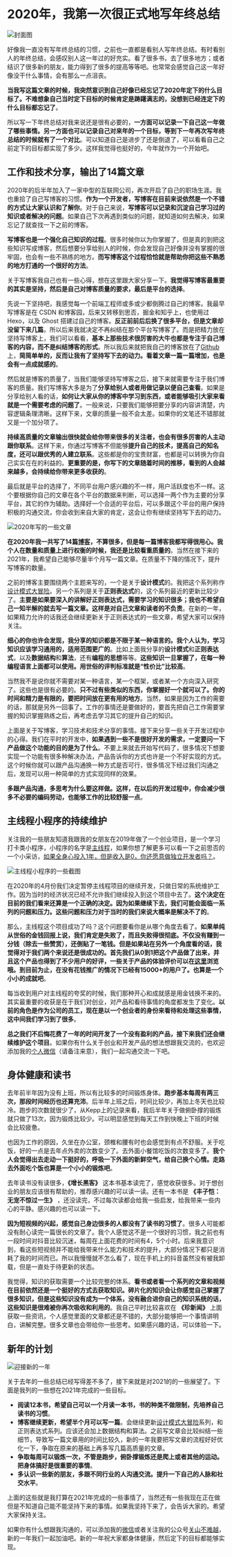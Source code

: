 # 2020年，我第一次很正式地写年终总结

![封面图](./images/cover.png)

好像我一直没有写年终总结的习惯，之前也一直都是看别人写年终总结。有时看别人的年终总结，会感叹别人这一年过的好充实。看了很多书，去了很多地方；或者结识了很多新的朋友，能力得到了很多的提高等等吧。也常常会感觉自己这一年好像没干什么事情，会有那么一点沮丧。

**当我写这篇文章的时候，我突然意识到自己好像已经忘记了2020年定下的什么目标了。不难想象自己当时定下目标的时候肯定是踌躇满志的，没想到已经连定下的什么目标都忘记了**。

所以写一下年终总结对我来说还是很有必要的，**一方面可以记录一下自己这一年做了哪些事情。另一方面也可以记录自己对来年的一个目标，等到下一年再次写年终总结的时候就有了一个对比**。可以知道自己是进步了还是倒退了，可以看看自己之前定下的目标都实现了多少。这样我觉得也挺好的，今年就作为一个开始吧。

## 工作和技术分享，输出了14篇文章

2020年的后半年加入了一家中型的互联网公司，再次开启了自己的职场生涯。我也重拾了自己写博客的习惯。**作为一个开发者，写博客在目前来说依然是一个不错的方式让大家认识和了解你**。对于自己来说，**写博客可以记录和沉淀自己学习过的知识或者解决的问题**。如果自己下次再遇到类似的问题，就知道如何去解决，如果忘记了就查找一下之前的博客。

**写博客也是一个强化自己知识的过程**。很多时候你以为你掌握了，但是真的到把这些知识写成博客，然后想要分享给别人的时候，你会发现自己好像并没有掌握的很牢固，也会有一些不熟练的地方。**而写博客这个过程恰恰就是帮助你把这些不熟悉的地方打通的一个很好的方法**。

关于写博客我自己也有一些心得，想在这里跟大家分享一下。**我觉得写博客最重要的其实是坚持，然后是自己对博客质量的要求，最后是平台的选择**。

先说一下坚持吧，我感觉每一个前端工程师或多或少都倒腾过自己的博客。我最早写博客是在 CSDN 和博客园，后来又转移到思否，掘金和知乎上，也使用过 Hexo，以及 Ghost 搭建过自己的博客。**反正前前后后换了很多平台，但是文章却没留下来几篇**。所以后来我就决定不再纠结在那个平台写博客了。而是把精力放在坚持写博客上，我们可以看看，**基本上那些技术很厉害的大牛也都是专注于自己博客的内容，而不是纠结博客的形式**。所以我后来就把我自己的博客放在了[Github](https://github.com/dreamapplehappy/blog)上，**简简单单的，反而让我有了坚持写下去的动力。看着文章一篇一篇增加，也是会有一点成就感的**。

然后就是博客的质量了，当我们能够坚持写博客之后，接下来就需要专注于我们博客的质量。我们写博客大多是为了**分享给别人或者用做记录以便自己查看**。如果是分享给别人看的话，**如何让大家从你的博客中学习到东西，或者能够吸引大家来看就是一个需要考虑的问题了**。一般来说，只要我们能够把要分享的内容讲清楚，内容逻辑条理清晰。这样下来，文章的质量一般不会太差。如果你的文笔还不错那就又是一个加分项了。

**持续高质量的文章输出很快就会给你带来很多的关注者，也会有很多厉害的人主动跟你联系**。这样下来，你通过写博客不但能够**提升自己的技术，提高自己的知名度，还可以跟优秀的人建立联系**。这些都是你的宝贵财富，也都是可以转换为你自己实实在在的利益的。**更重要的是，你写下的文章随着时间的推移，看到的人会越来越多，会持续给你带来更多收获的**。

最后就是平台的选择了，不同平台用户感兴趣的不一样，用户活跃度也不一样。这个要根据你自己的文章在各个平台的数据来判断，可以选择一两个作为主要的分享平台，其它的作为辅助。选择好一个合适的平台后，可以多跟这个平台的用户保持积极的沟通交流，你会收到来自大家的肯定，这会让你有继续坚持写下去的动力。

![2020年写的一些文章](./images/1.png)

**在2020年我一共写了14篇[博客](https://github.com/dreamapplehappy/blog)，不算很多，但是每一篇博客我都写得很用心。我个人在数量和质量上进行权衡的时候，我还是比较看重质量的**。当然在接下来的2021年，我希望自己能够尽量半个月写一篇文章。在质量不下降的情况下，提升写博客的数量。

之前的博客主要围绕两个主题来写的，一个是关于**设计模式**的。我把这个系列称作[设计模式大冒险](https://mp.weixin.qq.com/mp/appmsgalbum?__biz=MzAwMDIzODY5MA==&action=getalbum&album_id=1557269952766771201&scene=173&subscene=0&sessionid=1610180505&enterid=1610180521&from_msgid=2247484071&from_itemidx=1&count=3#wechat_redirect)。另一个系列是关于**正则表达式**的，这个系列最近的更新比较少了。**主要是如果要深入的讲解好正则表达式，需要学习的知识很多；我也不希望自己一知半解的就去写一篇文章。这样是对自己文章和读者的不负责**。在新的一年，如果精力允许的话我还会继续更新关于正则表达式的一些文章，希望大家可以保持关注。

**细心的你也许会发现，我分享的知识都是不限于某一种语言的。我个人认为，学习知识应该学习通用的，适用范围更广的**。比如上面我分享的**设计模式**和**正则表达式**，以及**数据结构**和**算法**，还有**编程的思想**等等。**这些知识一旦掌握了，在每一种编程语言上面都可以使用。用世俗的评判标准就是“性价比”比较高**。

当然我不是说你就不需要对某一种语言，某一个框架，或者某一个方向深入研究了。这些也是很有必要的。**只不过有些类似的东西，你掌握好一个就可以了。你的时间和精力是有限的，要把时间放在更有用的地方**。当然，如果是因为工作的需要的话，那就是另外一回事了。工作的事情还是要做好的，要首先把自己工作需要掌握的知识掌握熟练之后，再考虑去学习其它的提升自己的知识。


上面是关于写博客，学习技术和技术分享的事情。接下来分享一些关于开发过程中的心得。我们在平时的开发中，**如果遇到一些不是很好开发的需求，一定要问一下产品做这个功能的目的是为了什么**。不要上来就去开始写代码了，很多情况下想要实现一个功能有很多种解决办法，产品告诉你的方式也许是一个不好实现的方式。这个时候你就可以跟产品沟通换一种方式是否可行，很多情况下经过我们沟通之后，发现可以用一种简单的方式实现同样的效果。

**多跟产品沟通，多思考为什么要这样做。这样，在以后的开发过程中，你会减少很多不必要的编码劳动，也能够工作的比较舒服一点**。

## 主线程小程序的持续维护

关注我的一些朋友知道我跟我的女朋友在2019年做了一个创业项目，是一个学习打卡类小程序，小程序的名字是[主线程](https://image-static.segmentfault.com/574/622/574622162-5fdb29846af78)，如果你想了解更多可以看一下之前思否的一个小采访，[如果全身心投入1年，但是收入是0，你还愿意做独立开发者吗？](https://segmentfault.com/a/1190000038515517)。

![主线程小程序的一些截图](./images/2.png)

在2020年的4月份我们决定暂停主线程项目的继续开发，只做日常的系统维护工作。因为当时的经济状况已经不允许我们继续投入到这个项目中去了。**这个决定在目前的我们看来还算是一个正确的决定。因为如果继续下去，我们可能会面临一系列的问题和压力。这些问题和压力对于当时的我们来说大概率是解决不了的**。

那么，主线程这个项目成功了吗？这个问题要看你是从哪个角度去看了。**如果单纯从世俗的金钱回报上说，我们肯定是失败了，而且失败得很彻底。不仅没有赚到一分钱（除去一些赞赏），还倒贴了一笔钱。但是如果站在另外一个角度看的话，我觉得对于我们两个来说还是很成功的。首先我们从0到1把这个产品做了出来，并且这个产品也得到了不少用户的好评，一些关于产品的体验评价可以在[这里](https://www.v2ex.com/t/629464)浏览哦。到目前为止，在没有花钱推广的情况下已经有15000+的用户了。也算是一个小小的成就吧**。

每当收到用户对主线程的夸奖的时候，我们那种开心和成就感是用金钱换不来的。其实最重要的收获是在于我们对创业，对产品和看待事情的角度都发生了变化。**以前的角色是作为公司的员工，现在是以一个创业者的身份来看待和处理这些事情，这中间我们学习到了很多**。

**总之我们不后悔花费了一年的时间开发了一个没有盈利的产品，接下来我们还会继续维护这个项目**。如果你有什么关于创业和开发产品的想法想跟我交流的，也欢迎添加我的[个人微信](https://image-static.segmentfault.com/101/469/1014693772-60083db491055)（请备注来意），我们一起沟通交流一下吧。

## 身体健康和读书

去年前半年因为没有上班，所以有比较多的时间锻炼身体。**跑步基本每周有两三次，那段时间经历也还算充沛**。后半年上班之后，时间比较少，再加上冬天也比较冷。跑步的次数就很少了，从Kepp上的记录来看，我后半年关于做俯卧撑的锻炼就只做了13次，因为锻炼比较少。可以明显感觉到每天工作到快晚上下班的时候会比较疲惫。

也因为工作的原因，久坐在办公室，颈椎和腰有时也会感觉到有点不舒服。关于吃饭，好的一点是去年点外卖的次数变少了。去外面小餐馆吃饭的次数变多了。**我个人会觉得出去走动一下挺好的，呼吸一下外面的新鲜空气，给自己换个心情。走路去外面吃个饭也算是一个小小的锻炼吧**。

去年读书没有读很多，**《增长黑客》** 这本书基本读完了，感觉收获很多。对于想创业的朋友应该很有帮助的，推荐感兴趣的可以读一读。还有一本书是 **《丰子恺：无宠不惊过一生》** ，还没读完，不过每次读都会给我一些启发，给我带来一些内心的平静。感兴趣的也可以读一下。

**因为短视频的兴起，感觉自己身边很多的人都没有了读书的习惯了**。很多人可能都没有耐心读完一篇很长的文章了。我个人感觉这不是一个很好的习惯，我之前也有一段时间对抖音比较沉迷，每周在上面花费的时间有4，5个小时。后来我意识到，看这些短视频并不能给我带来什么能力和技术的提升，大部分情况下都只是消耗了我的时间而已。所以我慢慢就不怎么看了，现在手机上的抖音虽然没有被我卸载，但是一直处于待更新的状态。

我觉得，知识的获取需要一个比较完整的体系。**看书或者看一个系列的文章和视频在目前依然还是一个挺好的方式去获取知识。碎片化的知识会让你感觉自己掌握了很多知识，但是这些知识没有成为一个体系，没有融合进你自己的知识系统的话，这些知识是很难被你再次吸收和利用的**。我自己平时比较喜欢在 **《珍新闻》** 上面获取一些资讯，个人感觉里面的文章都还是不错的，大部分能够把一个事情讲明白，讲解完整。很多文章也会带给你一些思考。如果感兴趣的话，可以体验一下。

## 新年的计划

![迎接新的一年](./images/3.png)

关于去年的一些总结已经写得差不多了，接下来就是对2021的的一些展望了。下面是我列的一些想在2021年完成的一些目标。

+ **阅读12本书，希望自己可以一个月读一本书，书的种类不做限制，先培养自己读书的习惯**。
+ **博客继续更新，希望半个月可以写一篇**。会继续更新[设计模式大冒险](https://mp.weixin.qq.com/mp/appmsgalbum?__biz=MzAwMDIzODY5MA==&action=getalbum&album_id=1557269952766771201&scene=173&subscene=0&sessionid=1610180505&enterid=1610180521&from_msgid=2247484071&from_itemidx=1&count=3#wechat_redirect)系列，和正则表达式系列。应该还会加上数据结构和算法。之前写文章会比较纠结一些细节，导致写一篇文章用的时间比较久，新的一年我要把写文章的流程好好优化一下，争取在原来的基础上再多写几篇高质量的文章。
+ **争取每周可以锻炼一次，不管是跑步，俯卧撑锻炼还是爬上或者其他的运动。把身体搞好是很重要的事情**。
+ **多认识一些新的朋友，多跟不同行业的人沟通交流。提升一下自己的人脉和社交水平**。

上面的这些就是我打算在2021年完成的一些事情了，当然还有一些我现在正在做但是不知道自己能不能坚持下来的事情。如果我坚持下来了，会告诉大家的。希望大家保持关注。

如果你有什么想跟我沟通的，可以添加我的[微信](https://image-static.segmentfault.com/101/469/1014693772-60083db491055)或者关注我的公众号[关山不难越](https://image-static.segmentfault.com/426/094/4260948368-54aad325bf3af665_articlex)，新的一年我们一起加油吧。新的一年祝大家都身体健康，然后定下的目标都能够实现。
